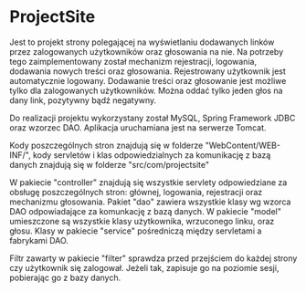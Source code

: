 # ProjectSite
Jest to projekt strony polegającej na wyświetlaniu dodawanych linków przez zalogowanych użytkowników oraz głosowania na 
nie. Na potrzeby tego zaimplementowany został mechanizm rejestracji, logowania, dodawania nowych treści oraz głosowania.
Rejestrowany użytkownik jest automatycznie logowany. Dodawanie treści oraz głosowanie jest możliwe tylko dla zalogowanych 
użytkowników. Można oddać tylko jeden głos na dany link, pozytywny bądź negatywny. 

Do realizacji projektu wykorzystany został MySQL, Spring Framework JDBC oraz wzorzec DAO. Aplikacja uruchamiana jest na 
serwerze Tomcat.

Kody poszczególnych stron znajdują się w folderze "WebContent/WEB-INF/", kody servletów i klas odpowiedzialnych za 
komunikację z bazą danych znajdują się w folderze "src/com/projectsite" 

W pakiecie "controller" znajdują się wszystkie servlety odpowiedziane za obsługę poszczególnych stron: głównej, logowania, 
rejestracji oraz mechanizmu głosowania.
Pakiet "dao" zawiera wszystkie klasy wg wzorca DAO odpowiadające za komunkację z bazą danych.
W pakiecie "model" umieszczone są wszystkie klasy użytkownika, wrzuconego linku, oraz głosu.
Klasy w pakiecie "service" pośredniczą między servletami a fabrykami DAO.

Filtr zawarty w pakiecie "filter" sprawdza przed przejściem do każdej strony czy użytkownik się zalogował. Jeżeli tak, 
zapisuje go na poziomie sesji, pobierając go z bazy danych.
